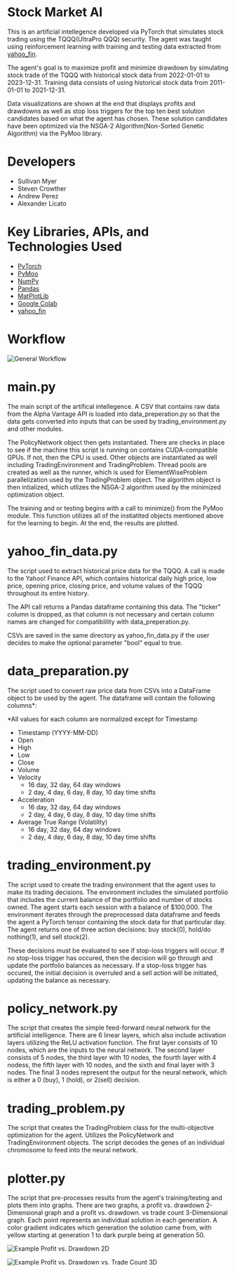 # Stock Market AI

This is an artificial intellegence developed via PyTorch that simulates stock trading using the TQQQ(UltraPro QQQ) security. The agent was taught using reinforcement learning with training and testing data extracted from [yahoo_fin](https://theautomatic.net/yahoo_fin-documentation/).

The agent's goal is to maximize profit and minimize drawdown by simulating stock trade of the TQQQ with historical stock data from 2022-01-01 to 2023-12-31. Training data consists of using historical stock data from 2011-01-01 to 2021-12-31.

Data visualizations are shown at the end that displays profits and drawdowns as well as stop loss triggers for the top ten best solution candidates based on what the agent has chosen. These solution candidates have been optimized via the NSGA-2 Algorithm(Non-Sorted Genetic Algorithm) via the PyMoo library.

# Developers

- Sullivan Myer
- Steven Crowther
- Andrew Perez
- Alexander Licato

# Key Libraries, APIs, and Technologies Used

- [PyTorch](https://pytorch.org/)
- [PyMoo](https://pymoo.org/)
- [NumPy](https://numpy.org/)
- [Pandas](https://pandas.pydata.org/)
- [MatPlotLib](https://matplotlib.org/)
- [Google Colab](https://colab.google/)
- [yahoo_fin](https://theautomatic.net/yahoo_fin-documentation/)

# Workflow

![General Workflow](https://github.com/slucasmyer/rl-trading/blob/main/Assets/Images/Current_Workflow.JPG)

# main.py

The main script of the artifical intellegence. A CSV that contains raw data from the Alpha Vantage API is loaded into data_preperation.py so that the data gets converted into inputs that can be used by trading_environment.py and other modules.

The PolicyNetwork object then gets instantiated. There are checks in place to see if the machine this script is running on contains CUDA-compatible GPUs. If not, then the CPU is used. Other objects are instantiated as well including TradingEnvironment and TradingProblem. Thread pools are created as well as the runner, which is used for ElementWiseProblem parallelization used by the TradingProblem object. The algorithm object is then intialized, which utlizes the NSGA-2 algorithm used by the minimized optimization object.

The training and or testing begins with a call to minimize() from the PyMoo module. This function utilizes all of the instiatited objects mentioned above for the learning to begin. At the end, the results are plotted.

# yahoo_fin_data.py

The script used to extract historical price data for the TQQQ. A call is made to the Yahoo! Finance API, which contains historical daily high price, low price, opening price, closing price, and volume values of the TQQQ throughout its entire history.

The API call returns a Pandas dataframe containing this data. The "ticker" column is dropped, as that column is not necessary and certain column names are
changed for compatiblility with data_preperation.py.

CSVs are saved in the same directory as yahoo_fin_data.py if the user decides to make the optional parameter "bool" equal to true.

# data_preparation.py

The script used to convert raw price data from CSVs into a DataFrame object to be used by the agent. The dataframe will contain the following columns\*:

\*All values for each column are normalized except for Timestamp

- Timestamp (YYYY-MM-DD)
- Open
- High
- Low
- Close
- Volume
- Velocity
  - 16 day, 32 day, 64 day windows
  - 2 day, 4 day, 6 day, 8 day, 10 day time shifts
- Acceleration
  - 16 day, 32 day, 64 day windows
  - 2 day, 4 day, 6 day, 8 day, 10 day time shifts
- Average True Range (Volatility)
  - 16 day, 32 day, 64 day windows
  - 2 day, 4 day, 6 day, 8 day, 10 day time shifts

# trading_environment.py

The script used to create the trading environment that the agent uses to make its trading decisions. The environment includes the simulated portfolio that includes the current balance of the portfolio and number of stocks owned. The agent starts each session with a balance of $100,000. The environment iterates through the preprocessed data dataframe and feeds the agent a PyTorch tensor containing the stock data for that particular day. The agent returns one of three action decisions: buy stock(0), hold/do nothing(1), and sell stock(2).

These decisions must be evaluated to see if stop-loss triggers will occur. If no stop-loss trigger has occured, then the decision will go through and update the portfolio balances as necessary. If a stop-loss trigger has occured, the initial decision is overruled and a sell action will be initiated, updating the balance as necessary.

# policy_network.py

The script that creates the simple feed-forward neural network for the artificial intelligence. There are 6 linear layers, which also include activation layers utilizing the ReLU activation function. The first layer consists of 10 nodes, which are the inputs to the neural network. The second layer consists of 5 nodes, the third layer with 10 nodes, the fourth layer with 4 nodess, the fifth layer with 10 nodes, and the sixth and final layer with 3 nodes. The final 3 nodes represent the output for the neural network, which is either a 0 (buy), 1 (hold), or 2(sell) decision.

# trading_problem.py

The script that creates the TradingProblem class for the multi-objective optimization for the agent. Utilizes the PolicyNetwork and TradingEnvironment objects. The script decodes the genes of an individual chromosome to feed into the neural network.

# plotter.py

The script that pre-processes results from the agent's training/testing and plots them into graphs. There are two graphs, a profit vs. drawdown 2-Dimensional graph and a profit vs. drawdown. vs trade count 3-Dimensional graph. Each point represents an individual solution in each generation. A color gradient indicates which generation the solution came from, with yellow starting at generation 1 to dark purple being at generation 50.

![Example Profit vs. Drawdown 2D](https://github.com/slucasmyer/rl-trading/blob/main/Assets/Images/2d_graph.png)

![Example Profit vs. Drawdown vs. Trade Count 3D](https://github.com/slucasmyer/rl-trading/blob/main/Assets/Images/3d_graph.gif)
